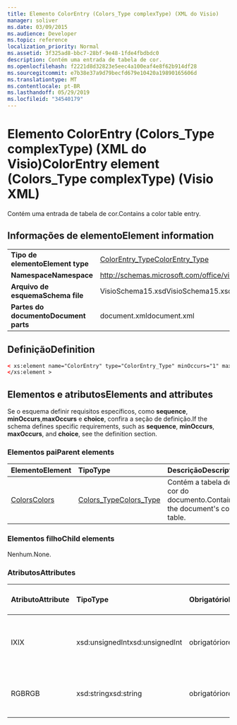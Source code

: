 ```yaml
---
title: Elemento ColorEntry (Colors_Type complexType) (XML do Visio)
manager: soliver
ms.date: 03/09/2015
ms.audience: Developer
ms.topic: reference
localization_priority: Normal
ms.assetid: 3f325ad8-bbc7-28bf-9e48-1fde4fbdbdc0
description: Contém uma entrada de tabela de cor.
ms.openlocfilehash: f2221d8d32823e5eec4a100eaf4e8f62b914df28
ms.sourcegitcommit: e7b38e37a9d79becfd679e10420a19890165606d
ms.translationtype: MT
ms.contentlocale: pt-BR
ms.lasthandoff: 05/29/2019
ms.locfileid: "34540179"
---
```

# <a name="colorentry-element-colorstype-complextype-visio-xml"></a><span data-ttu-id="6fae8-103">Elemento ColorEntry (Colors_Type complexType) (XML do Visio)</span><span class="sxs-lookup"><span data-stu-id="6fae8-103">ColorEntry element (Colors_Type complexType) (Visio XML)</span></span>

<span data-ttu-id="6fae8-104">Contém uma entrada de tabela de cor.</span><span class="sxs-lookup"><span data-stu-id="6fae8-104">Contains a color table entry.</span></span>
  
## <a name="element-information"></a><span data-ttu-id="6fae8-105">Informações de elemento</span><span class="sxs-lookup"><span data-stu-id="6fae8-105">Element information</span></span>

|||
|:-----|:-----|
|<span data-ttu-id="6fae8-106">**Tipo de elemento**</span><span class="sxs-lookup"><span data-stu-id="6fae8-106">**Element type**</span></span> <br/> |[<span data-ttu-id="6fae8-107">ColorEntry_Type</span><span class="sxs-lookup"><span data-stu-id="6fae8-107">ColorEntry_Type</span></span>](colorentry_type-complextypevisio-xml.md) <br/> |
|<span data-ttu-id="6fae8-108">**Namespace**</span><span class="sxs-lookup"><span data-stu-id="6fae8-108">**Namespace**</span></span> <br/> |http://schemas.microsoft.com/office/visio/2012/main  <br/> |
|<span data-ttu-id="6fae8-109">**Arquivo de esquema**</span><span class="sxs-lookup"><span data-stu-id="6fae8-109">**Schema file**</span></span> <br/> |<span data-ttu-id="6fae8-110">VisioSchema15.xsd</span><span class="sxs-lookup"><span data-stu-id="6fae8-110">VisioSchema15.xsd</span></span>  <br/> |
|<span data-ttu-id="6fae8-111">**Partes do documento**</span><span class="sxs-lookup"><span data-stu-id="6fae8-111">**Document parts**</span></span> <br/> |<span data-ttu-id="6fae8-112">document.xml</span><span class="sxs-lookup"><span data-stu-id="6fae8-112">document.xml</span></span>  <br/> |
   
## <a name="definition"></a><span data-ttu-id="6fae8-113">Definição</span><span class="sxs-lookup"><span data-stu-id="6fae8-113">Definition</span></span>

```XML
< xs:element name="ColorEntry" type="ColorEntry_Type" minOccurs="1" maxOccurs="unbounded" >
</xs:element >
```

## <a name="elements-and-attributes"></a><span data-ttu-id="6fae8-114">Elementos e atributos</span><span class="sxs-lookup"><span data-stu-id="6fae8-114">Elements and attributes</span></span>

<span data-ttu-id="6fae8-115">Se o esquema definir requisitos específicos, como **sequence**, **minOccurs**,**maxOccurs** e **choice**, confira a seção de definição.</span><span class="sxs-lookup"><span data-stu-id="6fae8-115">If the schema defines specific requirements, such as **sequence**, **minOccurs**, **maxOccurs**, and **choice**, see the definition section.</span></span> 
  
### <a name="parent-elements"></a><span data-ttu-id="6fae8-116">Elementos pai</span><span class="sxs-lookup"><span data-stu-id="6fae8-116">Parent elements</span></span>

|<span data-ttu-id="6fae8-117">**Elemento**</span><span class="sxs-lookup"><span data-stu-id="6fae8-117">**Element**</span></span>|<span data-ttu-id="6fae8-118">**Tipo**</span><span class="sxs-lookup"><span data-stu-id="6fae8-118">**Type**</span></span>|<span data-ttu-id="6fae8-119">**Descrição**</span><span class="sxs-lookup"><span data-stu-id="6fae8-119">**Description**</span></span>|
|:-----|:-----|:-----|
|[<span data-ttu-id="6fae8-120">Colors</span><span class="sxs-lookup"><span data-stu-id="6fae8-120">Colors</span></span>](colors-element-visiodocument_type-complextypevisio-xml.md) <br/> |[<span data-ttu-id="6fae8-121">Colors_Type</span><span class="sxs-lookup"><span data-stu-id="6fae8-121">Colors_Type</span></span>](colors_type-complextypevisio-xml.md) <br/> |<span data-ttu-id="6fae8-122">Contém a tabela de cor do documento.</span><span class="sxs-lookup"><span data-stu-id="6fae8-122">Contains the document's color table.</span></span>  <br/> |
   
### <a name="child-elements"></a><span data-ttu-id="6fae8-123">Elementos filho</span><span class="sxs-lookup"><span data-stu-id="6fae8-123">Child elements</span></span>

<span data-ttu-id="6fae8-124">Nenhum.</span><span class="sxs-lookup"><span data-stu-id="6fae8-124">None.</span></span>
  
### <a name="attributes"></a><span data-ttu-id="6fae8-125">Atributos</span><span class="sxs-lookup"><span data-stu-id="6fae8-125">Attributes</span></span>

|<span data-ttu-id="6fae8-126">**Atributo**</span><span class="sxs-lookup"><span data-stu-id="6fae8-126">**Attribute**</span></span>|<span data-ttu-id="6fae8-127">**Tipo**</span><span class="sxs-lookup"><span data-stu-id="6fae8-127">**Type**</span></span>|<span data-ttu-id="6fae8-128">**Obrigatório**</span><span class="sxs-lookup"><span data-stu-id="6fae8-128">**Required**</span></span>|<span data-ttu-id="6fae8-129">**Descrição**</span><span class="sxs-lookup"><span data-stu-id="6fae8-129">**Description**</span></span>|<span data-ttu-id="6fae8-130">**Valores possíveis**</span><span class="sxs-lookup"><span data-stu-id="6fae8-130">**Possible values**</span></span>|
|:-----|:-----|:-----|:-----|:-----|
|<span data-ttu-id="6fae8-131">IX</span><span class="sxs-lookup"><span data-stu-id="6fae8-131">IX</span></span>  <br/> |<span data-ttu-id="6fae8-132">xsd:unsignedInt</span><span class="sxs-lookup"><span data-stu-id="6fae8-132">xsd:unsignedInt</span></span>  <br/> |<span data-ttu-id="6fae8-133">obrigatório</span><span class="sxs-lookup"><span data-stu-id="6fae8-133">required</span></span>  <br/> |<span data-ttu-id="6fae8-134">O índices baseado em zero do elemento no seu elemento pai.</span><span class="sxs-lookup"><span data-stu-id="6fae8-134">The zero-based index of the element within its parent element.</span></span>  <br/> |<span data-ttu-id="6fae8-135">Valores do tipo xsd:unsignedInt.</span><span class="sxs-lookup"><span data-stu-id="6fae8-135">Values of the xsd:unsignedInt type.</span></span>  <br/> |
|<span data-ttu-id="6fae8-136">RGB</span><span class="sxs-lookup"><span data-stu-id="6fae8-136">RGB</span></span>  <br/> |<span data-ttu-id="6fae8-137">xsd:string</span><span class="sxs-lookup"><span data-stu-id="6fae8-137">xsd:string</span></span>  <br/> |<span data-ttu-id="6fae8-138">obrigatório</span><span class="sxs-lookup"><span data-stu-id="6fae8-138">required</span></span>  <br/> |<span data-ttu-id="6fae8-139">O valor hexadecimal da entrada da tabela de cor.</span><span class="sxs-lookup"><span data-stu-id="6fae8-139">The hexadecimal value of the color table entry.</span></span>  <br/> |<span data-ttu-id="6fae8-140">Valores do tipo xsd:string.</span><span class="sxs-lookup"><span data-stu-id="6fae8-140">Values of the xsd:string type.</span></span>  <br/> |
   

